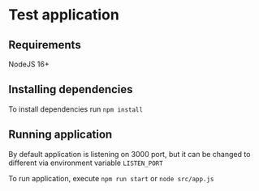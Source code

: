 # Test application

## Requirements

NodeJS 16+

## Installing dependencies

To install dependencies run `npm install`

## Running application

By default application is listening on 3000 port, but it can be changed to different via environment variable `LISTEN_PORT`

To run application, execute `npm run start` or `node src/app.js`
